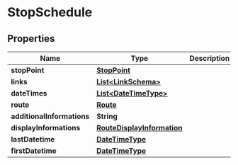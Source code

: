 
# StopSchedule

## Properties
Name | Type | Description | Notes
------------ | ------------- | ------------- | -------------
**stopPoint** | [**StopPoint**](StopPoint.md) |  |  [optional]
**links** | [**List&lt;LinkSchema&gt;**](LinkSchema.md) |  |  [optional]
**dateTimes** | [**List&lt;DateTimeType&gt;**](DateTimeType.md) |  | 
**route** | [**Route**](Route.md) |  |  [optional]
**additionalInformations** | **String** |  | 
**displayInformations** | [**RouteDisplayInformation**](RouteDisplayInformation.md) |  |  [optional]
**lastDatetime** | [**DateTimeType**](DateTimeType.md) |  |  [optional]
**firstDatetime** | [**DateTimeType**](DateTimeType.md) |  |  [optional]



